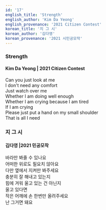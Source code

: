 ```yaml
---
id: '17'
english_title: 'Strength'
english_author: 'Kim Da Yeong'
english_provenance: '2021 Citizen Contest'
korean_title: '지 그 시'
korean_author: '김다영'
korean_provenance: '2021 시민공모작'
---
```


### Strength

#### Kim Da Yeong | 2021 Citizen Contest

Can you just look at me\
I don't need any comfort\
Just watch over me\
Whether I am doing well enough\
Whether I am crying because I am tired\
If I am crying \
Please just put a hand on my small shoulder\
That is all I need

### 지 그 시

#### 김다영 |2021 민공모작

바라만 봐줄 수 있나요\
어떠한 위로도 필요치 않아요\
다만 옆에서 지켜만 봐주세요\
충분히 잘 해내고 있는지\
힘에 겨워 울고 있는 건 아닌지\
울고 있다면\
작은 어깨에 손 한번만 올려주세요\
난 그거면 돼요
